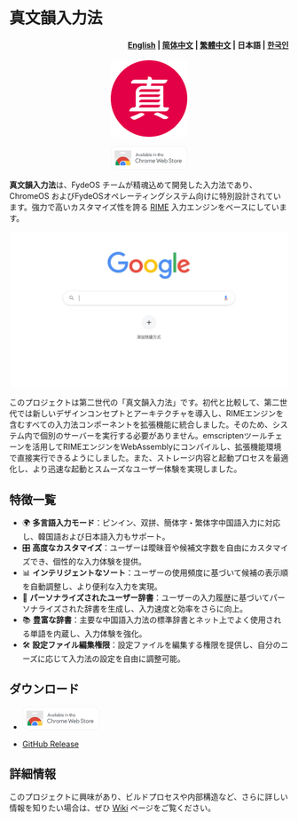 # 真文韻入力法

<h4 align="right">
  <a href="https://github.com/FydeOS/fydeRhythm/blob/master/README.md">English</a> | 
  <a href="https://github.com/FydeOS/fydeRhythm/blob/master/README-ZH_CN.md">简体中文</a> | 
  <a href="https://github.com/FydeOS/fydeRhythm/blob/master/README-ZH_TW.md">繁體中文</a> | 
  <strong>日本語</strong> | 
  <a href="https://github.com/FydeOS/fydeRhythm/blob/master/README-KO.md">한국인</a>
</h4>

<p align="center"><img src="https://raw.githubusercontent.com/FydeOS/fydeRhythm/refs/heads/master/media/fyderhythm_logo.png" width=138/></p>

<p align="center">
    <a href="https://chrome.google.com/webstore/detail/%E7%9C%9F%E6%96%87%E9%9F%B5%E8%BE%93%E5%85%A5%E6%B3%95/ppgpjbgimfloenilfemmcejiiokelkni">
    <img src="https://raw.githubusercontent.com/FydeOS/fydeRhythm/refs/heads/master/media/chromewebstore.png"raw=true width=138 alt="Download for Chrome" /></a>
</p>


**真文韻入力法**は、FydeOS チームが精魂込めて開発した入力法であり、ChromeOS およびFydeOSオペレーティングシステム向けに特別設計されています。強力で高いカスタマイズ性を誇る [RIME](https://rime.im/) 入力エンジンをベースにしています。


<p align="center">
<a >
    <img src="https://raw.githubusercontent.com/FydeOS/fydeRhythm/refs/heads/master/media/fyderhythm_demo.gif" alt="fydeRhythm Demo" width="500">
</a>
</p>


このプロジェクトは第二世代の「真文韻入力法」です。初代と比較して、第二世代では新しいデザインコンセプトとアーキテクチャを導入し、RIMEエンジンを含むすべての入力法コンポーネントを拡張機能に統合しました。そのため、システム内で個別のサーバーを実行する必要がありません。emscriptenツールチェーンを活用してRIMEエンジンをWebAssemblyにコンパイルし、拡張機能環境で直接実行できるようにしました。また、ストレージ内容と起動プロセスを最適化し、より迅速な起動とスムーズなユーザー体験を実現しました。

## 特徴一覧
- 🌍 **多言語入力モード**：ピンイン、双拼、簡体字・繁体字中国語入力に対応し、韓国語および日本語入力もサポート。
- 🎛️ **高度なカスタマイズ**：ユーザーは曖昧音や候補文字数を自由にカスタマイズでき、個性的な入力体験を提供。
- 📊 **インテリジェントなソート**：ユーザーの使用頻度に基づいて候補の表示順を自動調整し、より便利な入力を実現。
- 🧠 **パーソナライズされたユーザー辞書**：ユーザーの入力履歴に基づいてパーソナライズされた辞書を生成し、入力速度と効率をさらに向上。
- 📚 **豊富な辞書**：主要な中国語入力法の標準辞書とネット上でよく使用される単語を内蔵し、入力体験を強化。
- 🛠️ **設定ファイル編集権限**：設定ファイルを編集する権限を提供し、自分のニーズに応じて入力法の設定を自由に調整可能。

## ダウンロード
- <a href="https://chrome.google.com/webstore/detail/%E7%9C%9F%E6%96%87%E9%9F%B5%E8%BE%93%E5%85%A5%E6%B3%95/ppgpjbgimfloenilfemmcejiiokelkni">
    <img src="https://raw.githubusercontent.com/FydeOS/fydeRhythm/refs/heads/master/media/chromewebstore.png" alt="Chrome Web Store" width="138">
</a>

- [GitHub Release](https://github.com/FydeOS/fydeRhythm/releases)

## 詳細情報
このプロジェクトに興味があり、ビルドプロセスや内部構造など、さらに詳しい情報を知りたい場合は、ぜひ [Wiki](https://github.com/FydeOS/fydeRhythm/wiki) ページをご覧ください。
